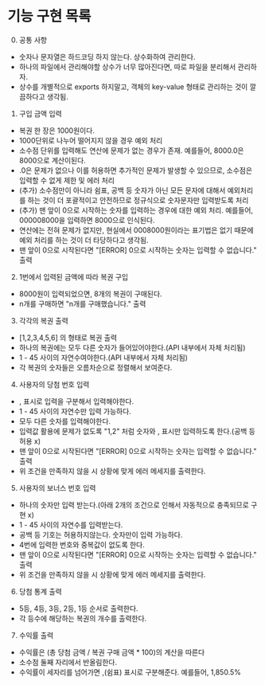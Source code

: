 # 기능 구현 목록

0. 공통 사항

- 숫자나 문자열은 하드코딩 하지 않는다. 상수화하여 관리한다.
- 하나의 파일에서 관리해야할 상수가 너무 많아진다면, 따로 파일을 분리해서 관리하자.
- 상수를 개별적으로 exports 하지말고, 객체의 key-value 형태로 관리하는 것이 깔끔하다고 생각됨.

1. 구입 금액 입력

- 복권 한 장은 1000원이다.
- 1000단위로 나누어 떨어지지 않을 경우 예외 처리
- 소수점 단위를 입력해도 연산에 문제가 없는 경우가 존재. 예를들어, 8000.0은 8000으로 계산이된다.
- .0은 문제가 없으나 이를 허용하면 추가적인 문제가 발생할 수 있으므로, 소수점은 입력할 수 없게 제한 및 에러 처리
- (추가) 소수점만이 아니라 쉼표, 공백 등 숫자가 아닌 모든 문자에 대해서 예외처리를 하는 것이 더 포괄적이고 안전하므로 정규식으로 숫자문자만 입력받도록 처리
- (추가) 맨 앞이 0으로 시작하는 숫자를 입력하는 경우에 대한 예외 처리. 예를들어, 000008000을 입력하면 8000으로 인식된다.
- 연산에는 전혀 문제가 없지만, 현실에서 0008000원이라는 표기법은 없기 때문에 예외 처리를 하는 것이 더 타당하다고 생각됨.
- 맨 앞이 0으로 시작된다면 "[ERROR] 0으로 시작하는 숫자는 입력할 수 없습니다." 출력

2. 1번에서 입력된 금액에 따라 복권 구입

- 8000원이 입력되었으면, 8개의 복권이 구매된다.
- n개를 구매하면 "n개를 구매했습니다." 출력

3. 각각의 복권 출력

- [1,2,3,4,5,6] 의 형태로 복권 출력
- 하나의 복권에는 모두 다른 숫자가 들어있어야한다.(API 내부에서 자체 처리됨)
- 1 - 45 사이의 자연수여야한다.(API 내부에서 자체 처리됨)
- 각 복권의 숫자들은 오름차순으로 정렬해서 보여준다.

4. 사용자의 당첨 번호 입력

- , 표시로 입력을 구분해서 입력해야한다.
- 1 - 45 사이의 자연수만 입력 가능하다.
- 모두 다른 숫자를 입력해야한다.
- 입력값 활용에 문제가 없도록 "1,2" 처럼 숫자와 , 표시만 입력하도록 한다.(공백 등 허용 x)
- 맨 앞이 0으로 시작된다면 "[ERROR] 0으로 시작하는 숫자는 입력할 수 없습니다." 출력
- 위 조건을 만족하지 않을 시 상황에 맞게 에러 메세지를 출력한다.

5. 사용자의 보너스 번호 입력

- 하나의 숫자만 입력 받는다.(아래 2개의 조건으로 인해서 자동적으로 충족되므로 구현 x)
- 1 - 45 사이의 자연수를 입력받는다.
- 공백 등 기호는 허용하지않는다. 숫자만이 입력 가능하다.
- 4번에 입력한 번호와 중복값이 없도록 한다.
- 맨 앞이 0으로 시작된다면 "[ERROR] 0으로 시작하는 숫자는 입력할 수 없습니다." 출력
- 위 조건을 만족하지 않을 시 상황에 맞게 에러 메세지를 출력한다.

6. 당첨 통계 출력

- 5등, 4등, 3등, 2등, 1등 순서로 출력한다.
- 각 등수에 해당하는 복권의 개수를 출력한다.

7. 수익률 출력

- 수익률은 (총 당첨 금액 / 복권 구매 금액 \* 100)의 계산을 따른다
- 소수점 둘째 자리에서 반올림한다.
- 수익률이 세자리를 넘어가면 ,(쉼표) 표시로 구분해준다. 예를들어, 1,850.5%
